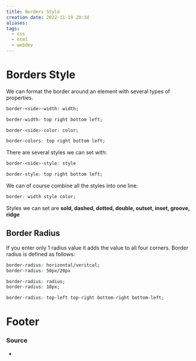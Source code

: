 ```yaml
---
title: Borders Style
creation date: 2022-11-19 20:34
aliases: 
tags:
  - css
  - html
  - webdev
---
```


# Borders Style
We can format the border around an element with several types of properties.
```css
border-<side>-width: width;

border-width: top right bottom left;

border-<side>-color: color;

border-colors: top right bottom left;
```

There are several styles we can set with:

```css
border-<side>-style: style 

border-style: top right bottom left;
```

We can of course combine all the styles into one line:

```css
border: width style color;
```

Styles we can set are **sold, dashed, dotted, double, outset, inset, groove, ridge**

## Border Radius
If you enter only 1 radius value it adds the value to all four corners. Border radius is defined as follows:
```css
border-radius: horizontal/veritcal;
border-radius: 50px/20px

border-radius: radius;
border-radius: 10px;

border-radius: top-left top-right bottom-right bottom-left;
```

# Footer
### Source
- 



